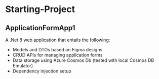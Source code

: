# Starting-Project
## ApplicationFormApp1
A .Net 8 web application that entails the following:

- Models and DTOs based on Figma designs
- CRUD APIs for managing application forms
- Data storage using Azure Cosmos Db (tested with local Cosmos DB Emulator)
- Dependency injection setup
